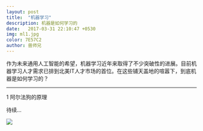 ```yaml
---
layout: post
title:  "机器学习"
description: 机器是如何学习的
date:   2017-03-31 22:10:47 +0530
img: ml1.jpg
color: 7E57C2
author: 兽师兄
---
```


作为未来通用人工智能的希望，机器学习近年来取得了不少突破性的进展。目前机器学习人才需求已排到北美IT人才市场的首位。在这些铺天盖地的喧嚣下，到底机器是如何学习的？

---
1 阿尔法狗的原理

待续...


![]({{site.baseurl}}/images/ml2.jpg)